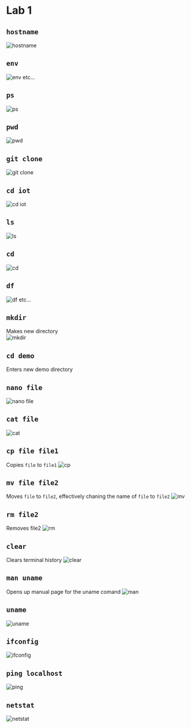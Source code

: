 # Lab 1

## ```hostname```
![hostname](hostname.png)

## ```env```
![env](env.png)
etc...

## ```ps```
![ps](ps.png)

## ```pwd```
![pwd](pwd.png)

## ```git clone```
![git clone](gitClone.png)

## ```cd iot```
![cd iot](cd.png)

## ```ls```
![ls](ls.png)

## ```cd```
![cd](cd2.png)

## ```df```
![df](df.png)
etc...

## ```mkdir```
Makes new directory\
![mkdir](mkdir.png)

## ```cd demo```
Enters new demo directory

## ```nano file```
![nano file](nano.png)

## ```cat file```
![cat](cat.png)

## ```cp file file1```
Copies `file` to `file1`
![cp](cp.png)

## ```mv file file2```
Moves `file` to `file2`, effectively chaning the name of `file` to `file2`
![mv](mv.png)

## ```rm file2```
Removes file2
![rm](rm.png)

## ```clear```
Clears terminal history
![clear](clear.png)

## ```man uname```
Opens up manual page for the uname comand
![man](man.png)

## ```uname```
![uname](uname.png)

## ```ifconfig```
![ifconfig](ifconfig.png)

## ```ping localhost```
![ping](ping.png)

## ```netstat```
![netstat](netstat.png)